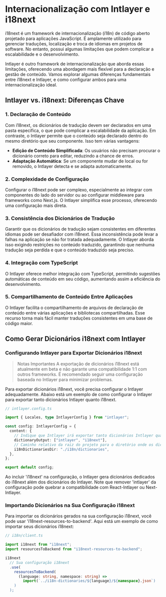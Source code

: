# Internacionalização com Intlayer e i18next

i18next é um framework de internacionalização (i18n) de código aberto projetado para aplicações JavaScript. É amplamente utilizado para gerenciar traduções, localização e troca de idiomas em projetos de software. No entanto, possui algumas limitações que podem complicar a escalabilidade e o desenvolvimento.

Intlayer é outro framework de internacionalização que aborda essas limitações, oferecendo uma abordagem mais flexível para a declaração e gestão de conteúdo. Vamos explorar algumas diferenças fundamentais entre i18next e Intlayer, e como configurar ambos para uma internacionalização ideal.

## Intlayer vs. i18next: Diferenças Chave

### 1. Declaração de Conteúdo

Com i18next, os dicionários de tradução devem ser declarados em uma pasta específica, o que pode complicar a escalabilidade da aplicação. Em contraste, o Intlayer permite que o conteúdo seja declarado dentro do mesmo diretório que seu componente. Isso tem várias vantagens:

- **Edição de Conteúdo Simplificada**: Os usuários não precisam procurar o dicionário correto para editar, reduzindo a chance de erros.
- **Adaptação Automática**: Se um componente mudar de local ou for removido, o Intlayer detecta e se adapta automaticamente.

### 2. Complexidade de Configuração

Configurar o i18next pode ser complexo, especialmente ao integrar com componentes do lado do servidor ou ao configurar middleware para frameworks como Next.js. O Intlayer simplifica esse processo, oferecendo uma configuração mais direta.

### 3. Consistência dos Dicionários de Tradução

Garantir que os dicionários de tradução sejam consistentes em diferentes idiomas pode ser desafiador com i18next. Essa inconsistência pode levar a falhas na aplicação se não for tratada adequadamente. O Intlayer aborda isso exigindo restrições no conteúdo traduzido, garantindo que nenhuma tradução seja perdida e que o conteúdo traduzido seja preciso.

### 4. Integração com TypeScript

O Intlayer oferece melhor integração com TypeScript, permitindo sugestões automáticas de conteúdo em seu código, aumentando assim a eficiência do desenvolvimento.

### 5. Compartilhamento de Conteúdo Entre Aplicações

O Intlayer facilita o compartilhamento de arquivos de declaração de conteúdo entre várias aplicações e bibliotecas compartilhadas. Esse recurso torna mais fácil manter traduções consistentes em uma base de código maior.

## Como Gerar Dicionários i18next com Intlayer

### Configurando Intlayer para Exportar Dicionários i18next

> Notas Importantes
> A exportação de dicionários i18next está atualmente em beta e não garante uma compatibilidade 1:1 com outros frameworks. É recomendado seguir uma configuração baseada no Intlayer para minimizar problemas.

Para exportar dicionários i18next, você precisa configurar o Intlayer adequadamente. Abaixo está um exemplo de como configurar o Intlayer para exportar tanto dicionários Intlayer quanto i18next.

```typescript
// intlayer.config.ts

import { Locales, type IntlayerConfig } from "intlayer";

const config: IntlayerConfig = {
  content: {
    // Indique que Intlayer irá exportar tanto dicionários Intlayer quanto i18next
    dictionaryOutput: ["intlayer", "i18next"],
    // Caminho relativo da raiz do projeto para o diretório onde os dicionários i18n serão exportados
    i18nDictionariesDir: "./i18n/dictionaries",
  },
};

export default config;
```

Ao incluir 'i18next' na configuração, o Intlayer gera dicionários dedicados do i18next além dos dicionários do Intlayer. Note que remover 'intlayer' da configuração pode quebrar a compatibilidade com React-Intlayer ou Next-Intlayer.

### Importando Dicionários na Sua Configuração i18next

Para importar os dicionários gerados na sua configuração i18next, você pode usar 'i18next-resources-to-backend'. Aqui está um exemplo de como importar seus dicionários i18next:

```typescript
// i18n/client.ts

import i18next from "i18next";
import resourcesToBackend from "i18next-resources-to-backend";

i18next
  // Sua configuração i18next
  .use(
    resourcesToBackend(
      (language: string, namespace: string) =>
        import(`../i18n-dictionaries/${language}/${namespace}.json`)
    )
  );
```
